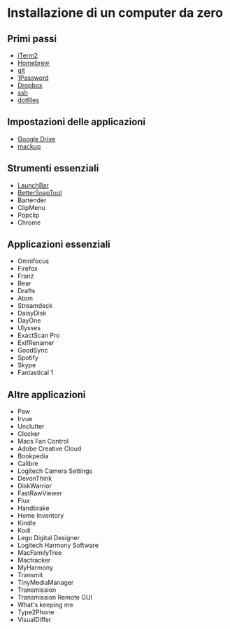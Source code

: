 # Installazione di un computer da zero

## Primi passi

- [iTerm2](applications/iterm2.md)
- [Homebrew](applications/homebrew.md)
- [git](applications/git.md)
- [1Password](applications/1password.md)
- [Dropbox](applications/dropbox.md)
- [ssh](applications/ssh.md)
- [dotfiles](dotfiles.md)

## Impostazioni delle applicazioni

- [Google Drive](applications/google-drive.md)
- [mackup](applications/mackup.md)

## Strumenti essenziali

- [LaunchBar](applications/launchbar.md)
- [BetterSnapTool](applications/better-snap-tool)
- Bartender
- ClipMenu
- Popclip
- Chrome

## Applicazioni essenziali
- Omnifocus
- Firefox
- Franz
- Bear
- Drafts
- Atom
- Streamdeck
- DaisyDisk
- DayOne
- Ulysses
- ExactScan Pro
- ExifRenamer
- GoodSync
- Spotify
- Skype
- Fantastical 1

## Altre applicazioni
- Paw
- Irvue
- Unclutter
- Clocker
- Macs Fan Control
- Adobe Creative Cloud
- Bookpedia
- Calibre
- Logitech Camera Settings
- DevonThink
- DiskWarrior
- FastRawViewer
- Flux
- Handbrake
- Home Inventory
- Kindle
- Kodi
- Lego Digital Designer
- Logitech Harmony Software
- MacFamilyTree
- Mactracker
- MyHarmony
- Transmit
- TinyMediaManager
- Transmission
- Transmission Remote GUI
- What's keeping me
- Type2Phone
- VisualDiffer
